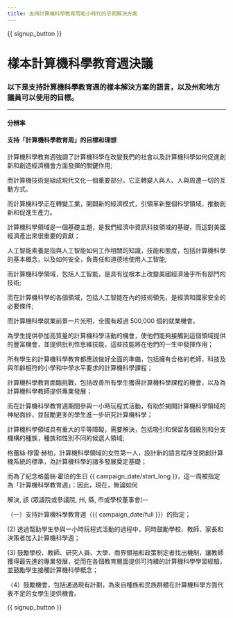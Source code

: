 ```yaml
---
title: 支持計算機科學教育周和小時代的示例解決方案
---
```


{{ signup_button }}

# 樣本計算機科學教育週決議

### 以下是支持計算機科學教育週的樣本解決方案的語言，以及州和地方議員可以使用的目標。

* * *

#### **分辨率**  


#### 支持「計算機科學教育周」的目標和理想

計算機科學教育週強調了計算機科學在改變我們的社會以及計算機科學如何促進創新和創造經濟機會方面發揮的關鍵作用;

而計算機技術是組成現代文化一個重要部分，它正轉變人與人、人與周遭一切的互動方式。

而計算機科學正在轉變工業，開闢新的經濟模式，引領革新整個科學領域，推動創新和促進生產力。

計算機科學領域是一個基礎主題，是我們經濟中資訊科技領域的基礎，而這對美國經濟產出來很重要的貢獻；

人工智能素養是指與人工智能如何工作相關的知識，技能和態度，包括計算機科學的基本概念，以及如何安全，負責任和道德地使用人工智能;

而計算機科學領域，包括人工智能，是具有從根本上改變美國經濟幾乎所有部門的技術;

而在計算機科學的各個領域，包括人工智能在內的技術領先，是經濟和國家安全的必要條件;

而計算機科學就業前景一片光明，全國有超過 500,000 個的就業機會。

為學生提供參加高質量的計算機科學活動的機會，使他們能夠接觸到這個領域提供的豐富機會，並提供批判性思維技能，這些技能將在他們的一生中發揮作用；

所有學生的計算機科學教育都應該做好全面的準備，包括擁有合格的老師，科技及與年齡相符的小學和中學水平要求的計算機科學課程；

計算機科學教育面臨挑戰，包括改善所有學生獲得計算機科學課程的機會，以及為計算機科學教師提供專業發展；

而在計算機科學教育週期間參與一小時玩程式活動，有助於揭開計算機科學領域的神秘面紗，並鼓勵更多的學生進一步研究計算機科學；

計算機科學領域具有重大的平等障礙，需要解決，包括吸引和保留各個級別和分支機構的種族，種族和性別不同的候選人領域;

格蕾絲·穆雷·赫柏，計算機科學領域的女性第一人，設計新的語言程序並開創計算機系統的標準，為計算機科學的諸多發展奠定基礎；

而為了紀念格蕾絲·霍珀的生日 {{ campaign_date/start_long }}，這一周被指定為「計算機科學教育週」：因此，現在，無論如何 <br />

解決, 該 (眾議院或參議院, 州, 縣, 市或學校董事會)--

（一）支持計算機科學教育週（{{ campaign_date/full }}）的指定；

(2) 透過幫助學生參與一小時玩程式活動的過程中，同時鼓勵學校、教師、家長和決策者加入計算機科學週；

(3) 鼓勵學校、教師、研究人員、大學、商界領袖和政策制定者找出機制，讓教師獲得最先進的專業發展，從而在各個教育層面提供可持續的計算機科學學習經驗，並鼓勵學生接觸計算機科學概念；

（4）鼓勵機會，包括通過現有計劃，為來自種族和民族群體在計算機科學方面代表不足的女學生提供機會。

{{ signup_button }}